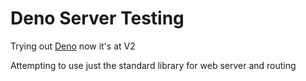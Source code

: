 # Deno Server Testing

Trying out [Deno](https://deno.com/) now it's at V2

Attempting to use just the standard library for web server and routing



